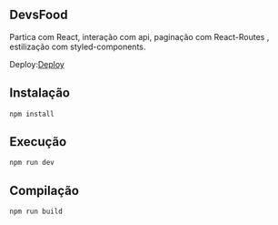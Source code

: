 ## DevsFood

Partica com React, interação com api, paginação com React-Routes , estilização com styled-components.


Deploy:[Deploy](https://deevsfood.netlify.app/)


## Instalação

`npm install`



## Execução

`npm run dev`



## Compilação

`npm run build`